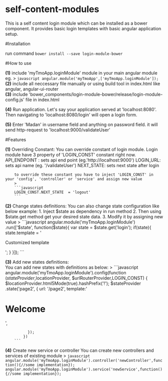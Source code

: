 # self-content-modules
This is a self content login module which can be installed as a bower component. 
It provides basic login templates with basic angular application setup.

#Installation

run command `bower install --save login-module-bower`

#How to use

**(1)** include 'myTmoApp.loginModule' module in your main angular module
		eg. 
		>
		```javascript
		angular.module('myTmoApp',['myTmoApp.loginModule']);
		```
**(2)** include all neccessary file manually or using build tool in index.html like angular, angular-ui-router		
**(3)** include 'bower_components/login-module-bower/release/login-module-config.js' file in index.html

**(4)** Run application. Let's say your application served at 'localhost:8080'. Then navigating to 'localhost:8080/login'
		will open a login form. 

**(5)** Enter 'Madan' in username field and anything on password field. it will send http-request to 'localhost:9000/validateUser'

#Features

**(1)** Overriding Constant:
		You can override constant of login module. Login module have 3 property of 'LOGIN_CONST' constant right now.
		API_ENDPOINT : sets api end point (eg.'http://localhost:9000')
		LOGIN_URL: sets api name (eg. '/validateUser')
		NEXT_STATE: sets next state after login
		
		to override these constant you have to inject 'LOGIN_CONST' in your 'config', 'controller' or 'service' and assign new value
		>
		```javascript
		LOGIN_CONST.NEXT_STATE  = 'logout'
		```
		
		
**(2)** Change states definitions:
		You can also change state configuration like below example:
		1. Inject $state as dependency in run method
		2. Then using $state.get method get your desired state data.
		3. Modify it by assigning new value
		>
		```javascript
		angular.module('myTmoApp.loginModule')
		.run(['$state', function($state){
		  var state = $state.get('login');
		  if(state){
			state.template = '<p>Customized template</p>';
		  }
		}]);
		```

**(3)** Add new states definitions:		
		You can add new states with definitions as below:
		>
		```javascript
		angular.module('myTmoApp.loginModule').config(function ($stateProvider ,$locationProvider, $urlRouterProvider,LOGIN_CONST) {
		  $locationProvider.html5Mode(true).hashPrefix('!');
		  $stateProvider
			  .state('page2', {
				url: '/page2',
				template:'<h1>Welcome </h1>',
				
			  });
			})
		```		   
**(4)** Create new service or controller 
		You can create new controllers and services of existing module
		>
		```javascript
		angular.module('myTmoApp.loginModule').controller('newController',function(){//some implementation});
		angular.module('myTmoApp.loginModule').service('newService',function(){//some implementation});
		```